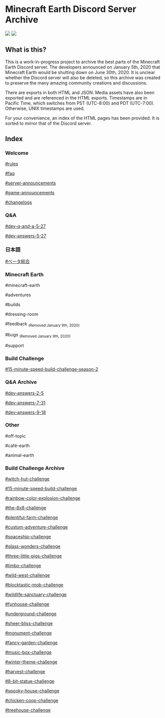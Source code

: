 # Minecraft Earth Discord Server Archive

<span>
<img src="https://img.shields.io/github/repo-size/WhiteHoodHacker/minecraft-earth-discord?style=flat-square" />
<img src="https://img.shields.io/github/last-commit/WhiteHoodHacker/minecraft-earth-discord?style=flat-square" />
</span>

## What is this?

This is a work-in-progress project to archive the best parts of the Minecraft Earth Discord server. The developers announced on January 5th, 2020 that Minecraft Earth would be shutting down on June 30th, 2020. It is unclear whether the Discord server will also be deleted, so this archive was created to preserve the many amazing community creations and discussions.

There are exports in both HTML and JSON. Media assets have also been exported and are referenced in the HTML exports. Timestamps are in Pacific Time, which switches from PST (UTC-8:00) and PDT (UTC-7:00). Otherwise, UNIX timestamps are used.

For your convenience, an index of the HTML pages has been provided. It is sorted to mirror that of the Discord server.

## Index

### Welcome

[#rules](https://whitehoodhacker.github.io/minecraft-earth-discord/src/rules.html)

[#faq](https://whitehoodhacker.github.io/minecraft-earth-discord/src/faq.html)

[#server-announcements](https://whitehoodhacker.github.io/minecraft-earth-discord/src/server-announcements.html)

[#game-announcements](https://whitehoodhacker.github.io/minecraft-earth-discord/src/game-announcements.html)

[#changelogs](https://whitehoodhacker.github.io/minecraft-earth-discord/src/changelogs.html)

### Q&A

[#dev-q-and-a-5-27](https://whitehoodhacker.github.io/minecraft-earth-discord/src/dev-q-and-a-5-27.html)

[#dev-answers-5-27](https://whitehoodhacker.github.io/minecraft-earth-discord/src/dev-answers-5-27.html)

### 日本語

[#ベータ総合](https://whitehoodhacker.github.io/minecraft-earth-discord/src/ベータ総合.html)

### Minecraft Earth

\#minecraft-earth

\#adventures

\#builds

\#dressing-room

\#feedback <sub>(Removed January 9th, 2020)</sub>

\#bugs <sub>(Removed January 9th, 2020)</sub>

\#support

### Build Challenge

[#15-minute-speed-build-challenge-season-2](https://whitehoodhacker.github.io/minecraft-earth-discord/src/15-minute-speed-build-challenge-season-2.html)

### Q&A Archive

[#dev-answers-2-5](https://whitehoodhacker.github.io/minecraft-earth-discord/src/dev-answers-2-5.html)

[#dev-answers-7-31](https://whitehoodhacker.github.io/minecraft-earth-discord/src/dev-answers-7-31.html)

[#dev-answers-9-18](https://whitehoodhacker.github.io/minecraft-earth-discord/src/dev-answers-9-18.html)

### Other

\#off-topic

\#café-earth

\#animal-earth

### Build Challenge Archive

[#witch-hut-challenge](https://whitehoodhacker.github.io/minecraft-earth-discord/src/witch-hut-challenge.html)

[#15-minute-speed-build-challenge](https://whitehoodhacker.github.io/minecraft-earth-discord/src/15-minute-speed-build-challenge.html)

[#rainbow-color-explosion-challenge](https://whitehoodhacker.github.io/minecraft-earth-discord/src/rainbow-color-explosion-challenge.html)

[#the-8x8-challenge](https://whitehoodhacker.github.io/minecraft-earth-discord/src/the-8x8-challenge.html)

[#plentiful-farm-challenge](https://whitehoodhacker.github.io/minecraft-earth-discord/src/plentiful-farm-challenge.html)

[#custom-adventure-challenge](https://whitehoodhacker.github.io/minecraft-earth-discord/src/custom-adventure-challenge.html)

[#spaceship-challenge](https://whitehoodhacker.github.io/minecraft-earth-discord/src/spaceship-challenge.html)

[#glass-wonders-challenge](https://whitehoodhacker.github.io/minecraft-earth-discord/src/glass-wonders-challenge)

[#three-little-pigs-challenge](https://whitehoodhacker.github.io/minecraft-earth-discord/src/three-little-pigs-challenge.html)

[#limbo-challenge](https://whitehoodhacker.github.io/minecraft-earth-discord/src/limbo-challenge.html)

[#wild-west-challenge](https://whitehoodhacker.github.io/minecraft-earth-discord/src/wild-west-challenge.html)

[#blocktastic-mob-challenge](https://whitehoodhacker.github.io/minecraft-earth-discord/src/blocktastic-mob-challenge.html)

[#wildlife-sanctuary-challenge](https://whitehoodhacker.github.io/minecraft-earth-discord/src/wildlife-sanctuary-challenge.html)

[#funhouse-challenge](https://whitehoodhacker.github.io/minecraft-earth-discord/src/funhouse-challenge.html)

[#underground-challenge](https://whitehoodhacker.github.io/minecraft-earth-discord/src/underground-challenge.html)

[#sheer-bliss-challenge](https://whitehoodhacker.github.io/minecraft-earth-discord/src/sheer-bliss-challenge.html)

[#monument-challenge](https://whitehoodhacker.github.io/minecraft-earth-discord/src/monument-challenge.html)

[#fancy-garden-challenge](https://whitehoodhacker.github.io/minecraft-earth-discord/src/fancy-garden-challenge.html)

[#music-box-challenge](https://whitehoodhacker.github.io/minecraft-earth-discord/src/music-box-challenge.html)

[#winter-theme-challenge](https://whitehoodhacker.github.io/minecraft-earth-discord/src/winter-theme-challenge.html)

[#harvest-challenge](https://whitehoodhacker.github.io/minecraft-earth-discord/src/harvest-challenge.html)

[#8-bit-statue-challenge](https://whitehoodhacker.github.io/minecraft-earth-discord/src/8-bit-statue-challenge.html)

[#spooky-house-challenge](https://whitehoodhacker.github.io/minecraft-earth-discord/src/spooky-house-challenge.html)

[#chicken-coop-challenge](https://whitehoodhacker.github.io/minecraft-earth-discord/src/chicken-coop-challenge.html)

[#treehouse-challenge](https://whitehoodhacker.github.io/minecraft-earth-discord/src/treehouse-challenge.html)

